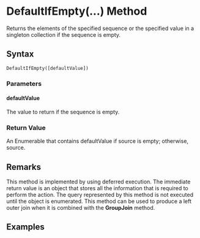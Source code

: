 # DefaultIfEmpty(...) Method
Returns the elements of the specified sequence or the specified value in a singleton collection if the sequence is empty.

## Syntax
```
DefaultIfEmpty([defaultValue])
```

### Parameters

#### defaultValue
The value to return if the sequence is empty.

### Return Value
An Enumerable that contains defaultValue if source is empty; otherwise, source.


## Remarks
This method is implemented by using deferred execution. The immediate return value is an object that stores all the information that is required to perform the action. The query represented by this method is not executed until the object is enumerated.
This method can be used to produce a left outer join when it is combined with the **GroupJoin** method.


## Examples



